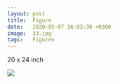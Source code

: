 ```yaml
---
layout: post
title:  Figure
date:   2020-05-07 16:03:30 +0300
image:  33.jpg
tags:   Figures
---
```

20 x 24 inch                                                                       

![]({{site.baseurl}}/img/33.jpg)